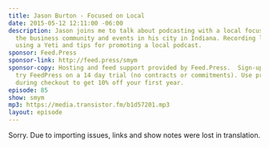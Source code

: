 ```yaml
---
title: Jason Burton - Focused on Local
date: 2015-05-12 12:11:00 -06:00
description: Jason joins me to talk about podcasting with a local focus - in his case
  the business community and events in his city in Indiana. Recording live in person,
  using a Yeti and tips for promoting a local podcast.
sponsor: Feed.Press
sponsor-link: http://feed.press/smym
sponsor-copy: Hosting and feed support provided by Feed.Press.  Sign-up today and
  try FeedPress on a 14 day trial (no contracts or commitments). Use promo code "smym"
  during checkout to get 10% off your first year.
episode: 85
show: smym
mp3: https://media.transistor.fm/b1d57201.mp3
layout: episode
---
```


Sorry. Due to importing issues, links and show notes were lost in translation.
